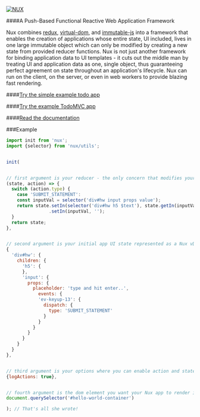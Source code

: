 [![NUX](http://marknutter.github.io/nux/assets/images/nux-logo.png)](http://marknutter.github.io/nux)

####A Push-Based Functional Reactive Web Application Framework

Nux combines [redux](http://redux.js.org), [virtual-dom](https://github.com/Matt-Esch/virtual-dom), and [immutable-js](http://redux.js.org) into a framework that enables the creation of applications whose entire state, UI included, lives in one large immutable object which can only be modified by creating a new state from provided reducer functions. Nux is not just another framework for binding application data to UI templates - it cuts out the middle man by treating UI and application data as one, single object, thus guaranteeing perfect agreement on state throughout an application's lifecycle. Nux can run on the client, on the server, or even in web workers to provide blazing fast rendering.

####[Try the simple example todo app](http://marknutter.github.io/nux/example/simple-todo/index.html)

####[Try the example TodoMVC app](http://marknutter.github.io/nux/example/todo-mvc/index.html)

####[Read the documentation](http://marknutter.github.io/nux/docs/module-index.html)

###Example

```js
import init from 'nux';
import {selector} from 'nux/utils';


init(


// first argument is your reducer - the only concern that modifies your app's state
(state, action) => {
  switch (action.type) {
    case 'SUBMIT_STATEMENT':
    const inputVal = selector('div#hw input props value');
    return state.setIn(selector('div#hw h5 $text'), state.getIn(inputVal))
                .setIn(inputVal, '');
  }
  return state;
},


// second argument is your initial app UI state represented as a Nux vDom object
{
  'div#hw': {
    children: {
      'h5': {
      },
      'input': {
        props: {
          placeholder: 'type and hit enter..',
            events: {
            'ev-keyup-13': {
              dispatch: {
                type: 'SUBMIT_STATEMENT'
              }
            }
          }
        }
      }
    }
  }
},


// third argument is your options where you can enable action and state logging
{logActions: true},


// fourth argument is the dom element you want your Nux app to render inside of
document.querySelector('#hello-world-container')

); // That's all she wrote!
```
